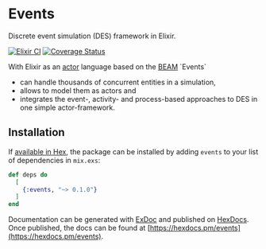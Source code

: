 # Events

Discrete event simulation (DES) framework in Elixir.

[![Elixir CI](https://github.com/pbayer/events/actions/workflows/ci.yml/badge.svg)](https://github.com/pbayer/events/actions/workflows/ci.yml)
[![Coverage Status](https://coveralls.io/repos/github/pbayer/events/badge.svg?branch=master&kill_cache=1)](https://coveralls.io/github/pbayer/events?branch=master)

With Elixir as an [actor](https://en.wikipedia.org/wiki/Actor_model) language based on the [BEAM](https://en.wikipedia.org/wiki/BEAM_(Erlang_virtual_machine)) `Events`

- can handle thousands of concurrent entities in a simulation,
- allows to model them as actors and
- integrates the event-, activity- and process-based approaches to DES in one simple actor-framework.

## Installation

If [available in Hex](https://hex.pm/docs/publish), the package can be installed
by adding `events` to your list of dependencies in `mix.exs`:

```elixir
def deps do
  [
    {:events, "~> 0.1.0"}
  ]
end
```

Documentation can be generated with [ExDoc](https://github.com/elixir-lang/ex_doc)
and published on [HexDocs](https://hexdocs.pm). Once published, the docs can
be found at [https://hexdocs.pm/events](https://hexdocs.pm/events).

